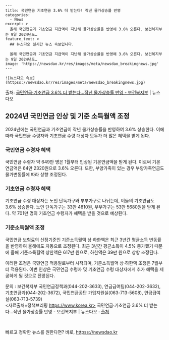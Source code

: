     ---
    title: 국민연금 기초연금 3.6% 더 받는다! 작년 물가상승률 반영
    categories:
      - News
    excerpt: >
      올해 국민연금과 기초연금 지급액이 지난해 물가상승률을 반영해 3.6% 오른다. 보건복지부는 9일 2024년도…
    feature_text: >
      ## 뉴스다오 실시간 뉴스 속보입니다.
    
      올해 국민연금과 기초연금 지급액이 지난해 물가상승률을 반영해 3.6% 오른다. 보건복지부는 9일 2024년도…
    image: 'https://newsdao.kr/res/images/meta/newsdao_breakingnews.jpg'
    ---
    
    ![뉴스다오 속보](httpss://newsdao.kr/res/images/meta/newsdao_breakingnews.jpg)

<p>출처: <a href="httpss://newsdao.kr/2961" rel="dofollow">국민연금·기초연금 3.6% 더 받는다…작년 물가상승률 반영 - 보건복지부</a> | 뉴스다오</p>

<h2 data-ke-size="size26">2024년 국민연금 인상 및 기준 소득월액 조정</h2>
2024년에는 국민연금과 기초연금이 작년 물가상승률을 반영하여 3.6% 상승한다. 이에 따라 국민연금 수령자와 기초연금 수령 대상자 모두가 더 많은 혜택을 받게 된다.

<h3>국민연금 수령자 혜택</h3>
국민연금 수령자 약 649만 명은 1월부터 인상된 기본연금액을 받게 된다. 이로써 기본연금액은 64만 2320원으로 3.6% 오른다. 또한, 부양가족이 있는 경우 부양가족연금도 물가변동률에 따라 상향 조정된다.

<h3>기초연금 수령자 혜택</h3>
기초연금 수령 대상자는 노인 단독가구와 부부가구로 나뉘는데, 이들의 기초연금도 3.6% 상승한다. 노인 단독가구는 33만 4810원, 부부가구는 53만 5680원을 받게 된다. 약 701만 명의 기초연금 수령자가 혜택을 받을 것으로 예상된다.

<h3>기준소득월액 조정</h3>
국민연금 보험료의 산정기준인 기준소득월액 상·하한액은 최근 3년간 평균소득 변동률을 반영하여 올해에도 자동으로 조정된다. 최근 3년간 평균소득이 4.5% 증가했기 때문에 올해 기준소득월액 상한액은 617만 원으로, 하한액은 39만 원으로 상향 조정된다. 

이러한 조정은 국민연금 적용일로부터 시작되며, 기준소득월액 상·하한액 조정은 7월부터 적용된다. 이번 인상은 국민연금 수령자 및 기초연금 수령 대상자에게 추가 혜택을 제공하게 될 것으로 전망된다. 

문의 : 보건복지부 국민연금정책과(044-202-3633), 연금급여팀(044-202-3632), 기초연금과(044-202-3672), 국민연금공단 가입지원실(063-713-5608), 연금급여실(063-713-5739) <br>
<자료출처=정책브리핑 https://www.korea.kr> 국민연금·기초연금 3.6% 더 받는다…작년 물가상승률 반영 - 보건복지부 | 뉴스다오  : <a href='httpss://newsdao.kr/2961'>출처</a>

<p data-ke-size="size16">&nbsp;</p> 

빠르고 정확한 뉴스를 원한다면? 바로, <a href="httpss://newsdao.kr" rel="dofollow">httpss://newsdao.kr</a>


    